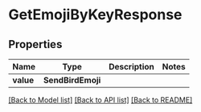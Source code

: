 # GetEmojiByKeyResponse


## Properties
Name | Type | Description | Notes
------------ | ------------- | ------------- | -------------
**value** | **SendBirdEmoji** |  | 

[[Back to Model list]](../README.md#documentation-for-models) [[Back to API list]](../README.md#documentation-for-api-endpoints) [[Back to README]](../README.md)



